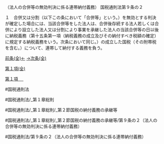 （法人の合併等の無効判決に係る連帯納付義務）
国税通則法第９条の２

１　合併又は分割（以下この条において「合併等」という。）を無効とする判決が確定した場合には、当該合併等をした法人は、合併後存続する法人若しくは合併により設立した法人又は分割により事業を承継した法人の当該合併等の日以後に納税義務（第十五条第一項（納税義務の成立及びその納付すべき税額の確定）に規定する納税義務をいう。次条において同じ。）の成立した国税（その附帯税を含む。）について、連帯して納付する義務を負う。

[前条(全)←](国税通則法＿＿＿＿＿第９条_.md)    [→次条(全)](国税通則法＿＿＿＿＿第９条の３_.md)

[第１項(全)](国税通則法＿＿＿＿＿第９条の２第１項_.md)  

[第１項 　 ](国税通則法＿＿＿＿＿第９条の２第１項.md)  

#国税通則法

#国税通則法/_第１章総則

#国税通則法/_第１章総則/_第２節国税の納付義務の承継等

#国税通則法/_第１章総則/_第２節国税の納付義務の承継等/第９条の２（法人の合併等の無効判決に係る連帯納付義務）

#国税通則法/第９条の２（法人の合併等の無効判決に係る連帯納付義務）

